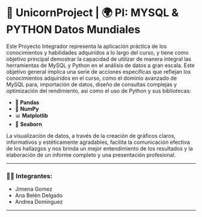 # 🦄 UnicornProject | 🌍 PI: MYSQL & PYTHON Datos Mundiales

Este Proyecto Integrador representa la aplicación práctica de los conocimientos y habilidades adquiridos a lo largo del curso, y tiene como objetivo principal demostrar la capacidad de utilizar de manera integral las herramientas de MySQL y Python en el análisis de datos a gran escala. Este objetivo general implica una serie de acciones específicas que reflejan los conocimientos adquiridos en el curso, como el dominio avanzado de MySQL para, importación de datos, diseño de consultas complejas y optimización del rendimiento, así como el uso de Python y sus bibliotecas:  

- 🐼 **Pandas**  
- 🔢 **NumPy**  
- 📊 **Matplotlib**  
- 🌈 **Seaborn**  

La visualización de datos, a través de la creación de gráficos claros, informativos y estéticamente agradables, facilita la comunicación efectiva de los hallazgos y nos brinda un mejor entendimiento de los resultados y la elaboración de un informe completo y una presentación profesional.

---

### 👩‍💻 **Integrantes:**  
- Jimena Gomez  
- Ana Belén Delgado  
- Andrea Dominguez  

---





